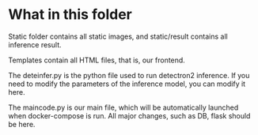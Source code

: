 # What in this folder
Static folder contains all static images, and static/result contains all inference result.  

Templates contain all HTML files, that is, our frontend.  

The deteinfer.py is the python file used to run detectron2 inference. If you need to modify the parameters of the inference model, you can modify it here.  

The maincode.py is our main file, which will be automatically launched when docker-compose is run. All major changes, such as DB, flask should be here.
